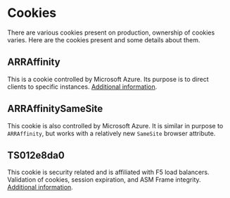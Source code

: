 # Cookies

There are various cookies present on production, ownership of cookies varies. Here are the cookies present and some details about them.

## ARRAffinity

This is a cookie controlled by Microsoft Azure. Its purpose is to direct clients to specific instances. 
[Additional information](https://azure.microsoft.com/en-us/blog/disabling-arrs-instance-affinity-in-windows-azure-web-sites/).

## ARRAffinitySameSite

This cookie is also controlled by Microsoft Azure. It is similar in purpose to `ARRAffinity`, but works with a relatively new `SameSite` browser attribute.

## TS012e8da0

This cookie is security related and is affiliated with F5 load balancers. Validation of cookies, session expiration, and ASM Frame integrity. 
[Additional information](https://support.f5.com/csp/article/K6850).
